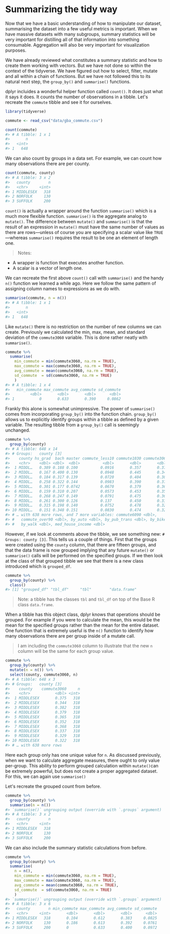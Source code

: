 # Summarizing the tidy way



Now that we have a basic understanding of how to manipulate our dataset, summarising the dataset into a few useful metrics is important. When we have massive datasets with many subgroups, summary statistics will be very important for distilling all of that information into something consumable. Aggregation will also be very important for visualization purposes. 

We have already reviewed what constitutes a summary statistic and how to create them working with vectors. But we have not done so within the context of the tidyverse. We have figured out how to select, filter, mutate and all within a chain of functions. But we have not followed this to its natural next step, the `group_by()` and `summarise()` functions. 

dplyr incluides a wonderful helper function called `count()`. It does just what it says it does. It counts the number of observations in a tibble. Let's recreate the `commute` tibble and see it for ourselves. 


```r
library(tidyverse)

commute <- read_csv("data/gba_commute.csv") 

count(commute)
#> # A tibble: 1 x 1
#>       n
#>   <int>
#> 1   648
```

We can also count by groups in a data set. For example, we can count how many observations there are per county.


```r
count(commute, county)
#> # A tibble: 3 x 2
#>   county        n
#>   <chr>     <int>
#> 1 MIDDLESEX   318
#> 2 NORFOLK     130
#> 3 SUFFOLK     200
```


`count()` is actually a wrapper around the function `summarise()` which is a much more flexible function. `summarise()` is the aggregate analog to `mutate()`. The difference between `mutate()` and `summarise()` is that the result of an expression in `mutate()` must have the same number of values as there are rows—unless of course you are specifying a scalar value like `TRUE`—whereas `summarise()` requires the result to be one an element of length one.

> Notes: 
- A wrapper is function that executes another function.
- A scalar is a vector of length one.

We can recreate the first above `count()` call with `summarise()` and the handy `n()` function we learned a while ago. Here we follow the same pattern of assigning column names to expressions as we do with. 


```r
summarise(commute, n = n())
#> # A tibble: 1 x 1
#>       n
#>   <int>
#> 1   648
```

Like `mutate()` there is no restriction on the number of new columns we can create. Previously we calculated the min, max, mean, and standard deviation of the `commute3060` variable. This is done rather neatly with `summarise()`.


```r
commute %>% 
  summarise(
    min_commute = min(commute3060, na.rm = TRUE),
    max_commute = max(commute3060, na.rm = TRUE),
    avg_commute = mean(commute3060, na.rm = TRUE),
    sd_commute  = sd(commute3060, na.rm = TRUE)
    )
#> # A tibble: 1 x 4
#>   min_commute max_commute avg_commute sd_commute
#>         <dbl>       <dbl>       <dbl>      <dbl>
#> 1           0       0.633       0.390     0.0862
```

Frankly this alone is somewhat unimpressive. The power of `summarise()` comes from incorporating `group_by()` into the function chain. `group_by()` allows us to explicitly identify groups within a tibble as defined by a given variable. The resulting tibble from a `group_by()` call is seemingly unchanged. 


```r
commute %>% 
  group_by(county)
#> # A tibble: 648 x 14
#> # Groups:   county [3]
#>    county hs_grad  bach master commute_less10 commute1030 commute3060
#>    <chr>    <dbl> <dbl>  <dbl>          <dbl>       <dbl>       <dbl>
#>  1 MIDDL…   0.389 0.188 0.100          0.0916       0.357       0.375
#>  2 MIDDL…   0.167 0.400 0.130          0.0948       0.445       0.344
#>  3 MIDDL…   0.184 0.317 0.139          0.0720       0.404       0.382
#>  4 MIDDL…   0.258 0.322 0.144          0.0983       0.390       0.379
#>  5 MIDDL…   0.301 0.177 0.0742         0.0670       0.379       0.365
#>  6 MIDDL…   0.159 0.310 0.207          0.0573       0.453       0.352
#>  7 MIDDL…   0.268 0.247 0.149          0.0791       0.475       0.368
#>  8 MIDDL…   0.261 0.300 0.126          0.137        0.450       0.337
#>  9 MIDDL…   0.315 0.198 0.140          0.0752       0.478       0.329
#> 10 MIDDL…   0.151 0.348 0.151          0.0830       0.474       0.322
#> # … with 638 more rows, and 7 more variables: commute6090 <dbl>,
#> #   commute_over90 <dbl>, by_auto <dbl>, by_pub_trans <dbl>, by_bike <dbl>,
#> #   by_walk <dbl>, med_house_income <dbl>
```

However, if we look at comments above the tibble, we see something new: `# Groups: county [3]`. This tells us a couple of things. First that the groups were created using the `county` column, that there are fifteen groups, and that the data frame is now grouped implying that any future `mutate()` or `summarise()` calls will be performed on the specified groups. If we then look at the class of that grouped tibble we see that there is a new class introduced which is `grouped_df`.


```r
commute %>% 
  group_by(county) %>% 
  class()
#> [1] "grouped_df" "tbl_df"     "tbl"        "data.frame"
```

> Note: a tibble has the classes `tbl` and `tbl_df` on top of the Base R class `data.frame`.

When a tibble has this object class, dplyr knows that operations should be grouped. For example if you were to calculate the mean, this would be the mean for the specified groups rather than the mean for the entire dataset. 
One function that is extremely useful is the `n()` function to identify how many observations there are per group inside of a mutate call.

> I am including the `commute3060` column to illustrate that the new `n` column will be the same for each group value. 


```r
commute %>% 
  group_by(county) %>% 
  mutate(n = n()) %>% 
  select(county, commute3060, n) 
#> # A tibble: 648 x 3
#> # Groups:   county [3]
#>    county    commute3060     n
#>    <chr>           <dbl> <int>
#>  1 MIDDLESEX       0.375   318
#>  2 MIDDLESEX       0.344   318
#>  3 MIDDLESEX       0.382   318
#>  4 MIDDLESEX       0.379   318
#>  5 MIDDLESEX       0.365   318
#>  6 MIDDLESEX       0.352   318
#>  7 MIDDLESEX       0.368   318
#>  8 MIDDLESEX       0.337   318
#>  9 MIDDLESEX       0.329   318
#> 10 MIDDLESEX       0.322   318
#> # … with 638 more rows
```


Here each group only has one unique value for `n`. As discussed previously, when we want to calculate aggregate measures, there ought to only value per-group. This ability to perform grouped calculation within `mutate()`can be extremely powerful, but does not create a proper aggregated dataset. For this, we can again use `summarise()`

Let's recreate the grouped count from before.


```r
commute %>% 
  group_by(county) %>% 
  summarise(n = n())
#> `summarise()` ungrouping output (override with `.groups` argument)
#> # A tibble: 3 x 2
#>   county        n
#>   <chr>     <int>
#> 1 MIDDLESEX   318
#> 2 NORFOLK     130
#> 3 SUFFOLK     200
```

We can also include the summary statistic calculations from before. 


```r
commute %>% 
  group_by(county) %>% 
  summarise(
    n = n(),
    min_commute = min(commute3060, na.rm = TRUE),
    max_commute = max(commute3060, na.rm = TRUE),
    avg_commute = mean(commute3060, na.rm = TRUE),
    sd_commute  = sd(commute3060, na.rm = TRUE)
    )
#> `summarise()` ungrouping output (override with `.groups` argument)
#> # A tibble: 3 x 6
#>   county        n min_commute max_commute avg_commute sd_commute
#>   <chr>     <int>       <dbl>       <dbl>       <dbl>      <dbl>
#> 1 MIDDLESEX   318       0.104       0.612       0.383     0.0825
#> 2 NORFOLK     130       0.186       0.613       0.392     0.0761
#> 3 SUFFOLK     200       0           0.633       0.400     0.0972
```

